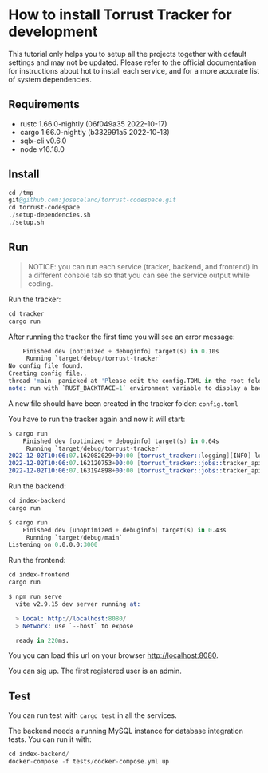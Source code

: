 # How to install Torrust Tracker for development

This tutorial only helps you to setup all the projects together with default settings and may not be updated. Please refer to the official documentation for instructions about hot to install each service, and for a more accurate list of system dependencies.

## Requirements

- rustc 1.66.0-nightly (06f049a35 2022-10-17)
- cargo 1.66.0-nightly (b332991a5 2022-10-13)
- sqlx-cli v0.6.0
- node v16.18.0

## Install

```s
cd /tmp
git@github.com:josecelano/torrust-codespace.git
cd torrust-codespace
./setup-dependencies.sh
./setup.sh
```

## Run

> NOTICE: you can run each service (tracker, backend, and frontend) in a different console tab so that you can see the service output while coding.

Run the tracker:

```s
cd tracker
cargo run
```

After running the tracker the first time you will see an error message:

```s
    Finished dev [optimized + debuginfo] target(s) in 0.10s
     Running `target/debug/torrust-tracker`
No config file found.
Creating config file..
thread 'main' panicked at 'Please edit the config.TOML in the root folder and restart the tracker.', src/main.rs:22:13
note: run with `RUST_BACKTRACE=1` environment variable to display a backtrace
```

A new file should have been created in the tracker folder: `config.toml`

You have to run the tracker again and now it will start:

```s
$ cargo run
    Finished dev [optimized + debuginfo] target(s) in 0.64s
     Running `target/debug/torrust-tracker`
2022-12-02T10:06:07.162082029+00:00 [torrust_tracker::logging][INFO] logging initialized.
2022-12-02T10:06:07.162120753+00:00 [torrust_tracker::jobs::tracker_api][INFO] Starting Torrust API server on: 127.0.0.1:1212
2022-12-02T10:06:07.163194898+00:00 [torrust_tracker::jobs::tracker_api][INFO] Torrust API server started
```

Run the backend:

```s
cd index-backend
cargo run
```

```s
$ cargo run
    Finished dev [unoptimized + debuginfo] target(s) in 0.43s
     Running `target/debug/main`
Listening on 0.0.0.0:3000

```

Run the frontend:

```s
cd index-frontend
cargo run
```

```s
$ npm run serve
  vite v2.9.15 dev server running at:

  > Local: http://localhost:8080/
  > Network: use `--host` to expose

  ready in 220ms.
```

You you can load this url on  your browser <http://localhost:8080>.

You can sig up. The first registered user is an admin.

## Test

You can run test with `cargo test` in all the services.

The backend needs a running MySQL instance for database integration tests. You can run it with:

```s
cd index-backend/
docker-compose -f tests/docker-compose.yml up
```
